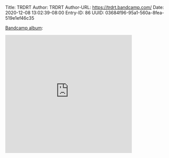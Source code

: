 Title: TRDRT
Author: TRDRT
Author-URL: https://trdrt.bandcamp.com/
Date: 2020-12-08 13:02:39-08:00
Entry-ID: 86
UUID: 03684f96-95a1-560a-8fea-519e1ef46c35

[Bandcamp album](https://trdrt.bandcamp.com/album/november-manifest):

<iframe style="border: 0; width: 400px; height: 373px;" src="https://bandcamp.com/EmbeddedPlayer/album=3406086649/size=large/bgcol=ffffff/linkcol=0687f5/artwork=small/transparent=true/" seamless><a href="https://trdrt.bandcamp.com/album/november-manifest">november_manifest by TRDRT</a></iframe>

